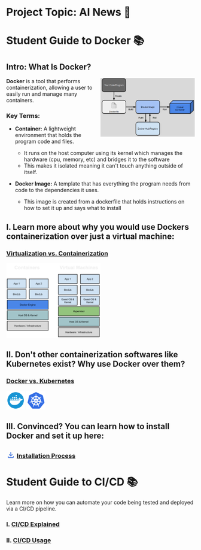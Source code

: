 # Project Topic: AI News 📰


# Student Guide to Docker 📚
## Intro: What Is Docker? 

<img src="./media/DockerBaiscFlow.png" align=right width="50%">

**Docker** is a tool that performs containerization, allowing a user to easily run and manage many containers. 

### Key Terms:

* **Container:** A lightweight environment that holds the program code and files. 
    * It runs on the host computer using its kernel which manages the hardware (cpu, memory, etc) and bridges it to the software
    * This makes it isolated meaning it can't touch anything outside of itself. 

* **Docker Image:** A template that has everything the program needs from code to the dependencies it uses. 
    * This image is created from a dockerfile that holds instructions on how to set it up and says what to install


## I. Learn more about why you would use Dockers containerization over just a virtual machine: 
### [Virtualization vs. Containerization](/VirtualizationVSContainerization.md)
<img src="./media/ContainersVsVM.svg" width="50%">


## II. Don't other containerization softwares like Kubernetes exist? Why use Docker over them? 
### [Docker vs. Kubernetes](/DockerVSKubernetes.md)
<!--SVG From svgrepo-->
<img src="./media/docker-svgrepo-com.svg" width="10%">
<!--SVG From svgrepo-->
<img src="./media/kubernetes-svgrepo-com.svg" width="10%">


## III. Convinced? You can learn how to install Docker and set it up here: 
### <!--SVG From Google Fonts--> <svg xmlns="http://www.w3.org/2000/svg" height="24px" viewBox="0 -960 960 650" width="24px" fill="#5985E1"><path d="M480-320 280-520l56-58 104 104v-326h80v326l104-104 56 58-200 200ZM240-160q-33 0-56.5-23.5T160-240v-120h80v120h480v-120h80v120q0 33-23.5 56.5T720-160H240Z"/></svg> [Installation Process](/InstallationSetup.md)

# Student Guide to CI/CD 📚

Learn more on how you can automate your code being tested and deployed via a CI/CD pipeline.

### I. [CI/CD Explained](/CI-CD-Explained.md)

### II. [CI/CD Usage](/CI-CD-PipelineUsage.md)